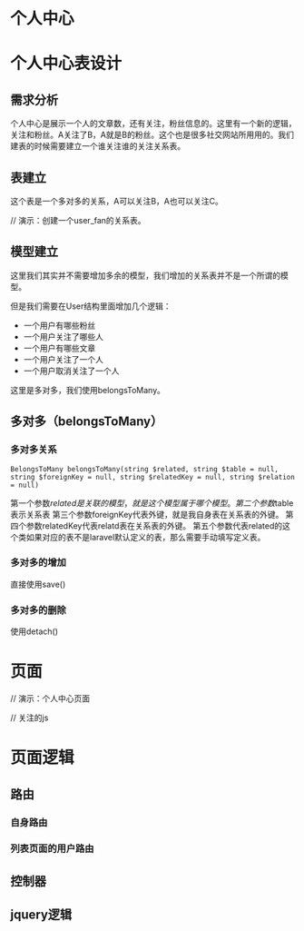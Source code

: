 # 个人中心


# 个人中心表设计

## 需求分析

个人中心是展示一个人的文章数，还有关注，粉丝信息的。这里有一个新的逻辑，关注和粉丝。A关注了B，A就是B的粉丝。这个也是很多社交网站所用用的。我们建表的时候需要建立一个谁关注谁的关注关系表。

## 表建立

这个表是一个多对多的关系，A可以关注B，A也可以关注C。

// 演示：创建一个user_fan的关系表。

## 模型建立

这里我们其实并不需要增加多余的模型，我们增加的关系表并不是一个所谓的模型。

但是我们需要在User结构里面增加几个逻辑：

* 一个用户有哪些粉丝
* 一个用户关注了哪些人
* 一个用户有哪些文章
* 一个用户关注了一个人
* 一个用户取消关注了一个人

这里是多对多，我们使用belongsToMany。

## 多对多（belongsToMany）

### 多对多关系
```
BelongsToMany belongsToMany(string $related, string $table = null, string $foreignKey = null, string $relatedKey = null, string $relation = null)
```

第一个参数$related是关联的模型，就是这个模型属于哪个模型。
第二个参数$table表示关系表
第三个参数foreignKey代表外键，就是我自身表在关系表的外键。
第四个参数relatedKey代表relatd表在关系表的外键。
第五个参数代表related的这个类如果对应的表不是laravel默认定义的表，那么需要手动填写定义表。

### 多对多的增加

直接使用save()

### 多对多的删除

使用detach()

# 页面

// 演示：个人中心页面

// 关注的js

# 页面逻辑

## 路由

### 自身路由
### 列表页面的用户路由

## 控制器

## jquery逻辑
